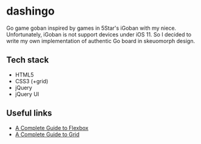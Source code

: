 # dashingo
Go game goban inspired by games in 5Star's iGoban with my niece. Unfortunately, iGoban is not support devices under iOS 11. So I decided to write my own implementation of authentic Go board in skeuomorph design. 

## Tech stack
* HTML5
* CSS3 (+grid)
* jQuery
* jQuery UI

## Useful links
* [A Complete Guide to Flexbox](https://css-tricks.com/snippets/css/a-guide-to-flexbox/)
* [A Complete Guide to Grid](https://css-tricks.com/snippets/css/complete-guide-grid/)